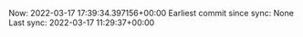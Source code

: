 Now: 2022-03-17 17:39:34.397156+00:00 Earliest commit since sync: None Last sync: 2022-03-17 11:29:37+00:00
